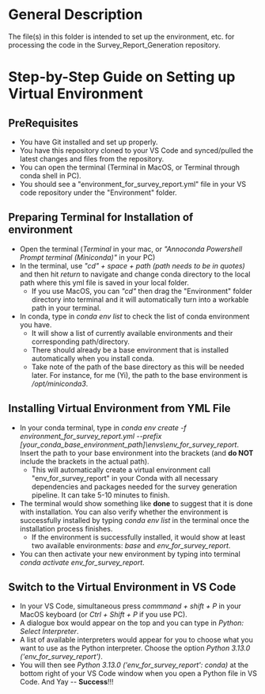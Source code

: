 # General Description
The file(s) in this folder is intended to set up the environment, etc. for processing the code in the Survey_Report_Generation repository. 

# Step-by-Step Guide on Setting up Virtual Environment
## PreRequisites
- You have Git installed and set up properly. 
- You have this repository cloned to your VS Code and synced/pulled the latest changes and files from the repository. 
- You can open the terminal (Terminal in MacOS, or Terminal through conda shell in PC). 
- You should see a "environment_for_survey_report.yml" file in your VS code repository under the "Environment" folder. 

## Preparing Terminal for Installation of environment
- Open the terminal (*Terminal* in your mac, or *"Annoconda Powershell Prompt terminal (Miniconda)"* in your PC)
- In the terminal, use *"cd" + space + path (path needs to be in quotes)* and then hit *return* to navigate and change conda directory to the local path where this yml file is saved in your local folder. 
    - If you use MacOS, you can *"cd"* then drag the "Environment" folder directory into terminal and it will automatically turn into a workable path in your terminal. 
- In conda, type in *conda env list* to check the list of conda environment you have. 
    - It will show a list of currently available environments and their corresponding path/directory.  
    - There should already be a base environment that is installed automatically when you install conda. 
    - Take note of the path of the base directory as this will be needed later. For instance, for me (Yi), the path to the base environment is */opt/miniconda3*.

## Installing Virtual Environment from YML File
- In your conda terminal, type in 
*conda env create -f environment_for_survey_report.yml --prefix [your_conda_base_environment_path]\envs\env_for_survey_report*. Insert the path to your base environment into the brackets (and **do NOT** include the brackets in the actual path).
    - This will automatically create a virtual environment call "env_for_survey_report" in your Conda with all necessary dependencies and packages needed for the survey generation pipeline. It can take 5-10 minutes to finish. 
- The terminal would show something like **done** to suggest that it is done with installation. You can also verify whether the environment is successfully installed by typing *conda env list* in the terminal once the installation process finishes. 
    - If the environment is successfully installed, it would show at least two available environments: *base* and *env_for_survey_report*. 
- You can then activate your new environment by typing into terminal *conda activate env_for_survey_report*. 

## Switch to the Virtual Environment in VS Code
- In your VS Code, simultaneous press *commmand + shift + P* in your MacOS keyboard (or *Ctrl + Shift + P* if you use PC). 
- A dialogue box would appear on the top and you can type in *Python: Select Interpreter*. 
- A list of available interpreters would appear for you to choose what you want to use as the Python interpreter. Choose the option *Python 3.13.0 ('env_for_survey_report')*.
- You will then see *Python 3.13.0 ('env_for_survey_report': conda)* at the bottom right of your VS Code window when you open a Python file in VS Code. And Yay -- **Success**!!!